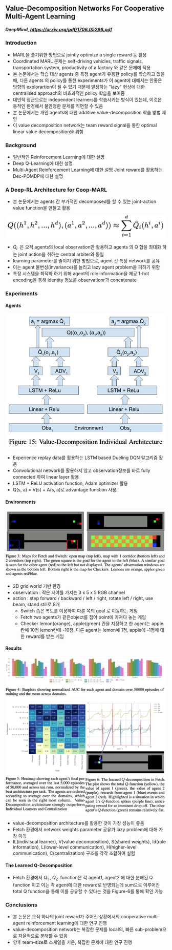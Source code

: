## Value-Decomposition Networks For Cooperative Multi-Agent Learning

##### DeepMind, https://arxiv.org/pdf/1706.05296.pdf

### Introduction

- MARL을 풀기위한 방법으로 jointly optimize a single reward 등 활용
- Coordinated MARL 문제는 self-driving vehicles, traffic signals, transportation system, productivity of a factory 와 같은 문제에 적용
- 본 논문에서는 학습 대상 agents 중 특정 agent가 유용한 policy를 학습하고 있을 때, 다른 agents 의 policy를 통한 experiments가 이 agent에 대해서는 안좋은 방향의 explorartion이 될 수 있기 때문에 발생하는 "lazy" 현상에 대한 centralised approach의 비효과적인 policy 학습을 보여줌
- 대안적 접근으로는 independent learners를 학습시키는 방식이 있는데, 이것은 동적인 환경에서 불안정한 문제를 직면할 수 있음
- 본 논문에서는 개인 agents에 대한 additive value-decomposition 학습 방법 제안
- 이 value decomposition network는 team reward signal을 통한 optimal linear value decomposition을 위함

### Background

- 일반적인 Reinforcement Learning에 대한 설명
- Deep Q-Learning에 대한 설명
- Multi-Agent Reinforcement Learning에 대한 설명
  Joint reward를 활용하는 Dec-POMDP에 대한 설명

### A Deep-RL Architecture for Coop-MARL

- 본 논문에서는 agents 간 부가적인 decomposed를 할 수 있는 joint-action value function을 만들고 활용

![VDN Q function image](paper_images/VDN_image1.png)

- $Q^~_i$ 은 오직 agents의 local observation만 활용하고 agents 의 Q 합을 최대화 하는 joint action을 취하는 central arbiter와 동일
-  learning parameter를 줄이기 위한 방법으로, agent 간 특정 network를 공유
- 이는 agent 불변성(invariance)를 늘리고 lazy agent problem을 피하기 위함
- 특정 시스템을 최적화 하기 위해 agent의 role information을 제공
  1-hot encoding을 통해 identity 정보를 observationr과 concatenate 

### Experiments

#### Agents

![Value-Decomposition Individual Architecture image](paper_images/VDN_image2.png)

- Experience replay data를 활용하는 LSTM based Dueling DQN 알고리즘 활용
- Convolutional network를 활용하지 않고 observation정보를 바로 fully connected 하여 linear layer 활용
- LSTM + ReLU activation function, Adam optimizer 활용
- Q(s, a) = V(s) + A(s, a)로 advantage function 사용

#### Environments

![2D grid Environments](paper_images/VDN_image3.png)

- 2D grid world 기반 환경
- observation : 작은 시야를 가지는 3 x 5 x 5 RGB channel 
- action : step forward / backward / left / right, rotate left / right, use beam, stand still로 8개
  - Switch
    좁은 복도를 이용하여 다른 쪽의 goal 로 이동하는 게임
  - Fetch
    two agents가 같은object를 집어 point에 가져다 놓는 게임
  - Checker
    lemon(orange), apple(green) 칸을 지정하고 한 agent는 apple칸에 10점 lemon칸에 -10점, 다른 agent는 lemon에 1점, apple에 -1점에 대한 reward를 받는 게임

#### Results

![Experiments Results](paper_images/VDN_image4.png)

- value-decomposition architecture를 활용한 것이 가장 성능이 좋음
- Fetch 환경에서 network weights parameter 공유가 lazy problem에 대해 가장 이득
- IL(indivisual learner), V(value decomposition), S(shared weights), Id(role information), L(lower-level communication), H(higher-level communication), C(centralization) 구조를 각각 조합하여 실험

#### The Learned Q-Decomposition

- Fetch 환경에서 $Q^~_1$, $Q^~_2$ function은 각 agent1, agent2 에 대한 분해된 Q function 이고 이는 각 agent에 대한 reward로 반영되는데 sum으로 이루어진 total Q function을 통해 이를 공유할 수 있다는 것을 Figure-6를 통해 확인 가능

### Conclusions

- 본 논문은 오직 하나의 joint reward가 주어진 상황에서의 cooperative multi-agent reinforcement learning에 대한 연구 진행
- value-decomposition network는 복잡한 문제를 local의, 빠른 sub-problem으로 자율적으로 분해할 수 있음
- 향후 team-size로 스케일을 키운, 복잡한 문제에 대한 연구 진행
